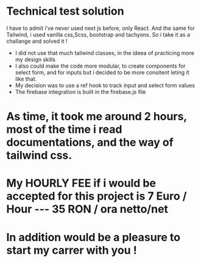 # Technical test solution

I have to admit i've never used next js before, only React. And the same for Tailwind, i used vanilla css,Scss, bootstrap and tachyons.
So i take it as a challange and solved it !

- I did not use that much tailwind classes, in the ideea of practicing more my design skills
- I also could make the code more modular, to create components for select form, and for inputs but i decided to be more consitent leting it like that.
- My decision was to use a ref hook to track input and select form values
- The firebase integration is built in the firebase.js file




# As time, it took me around 2 hours, most of the time i read documentations, and the way of tailwind css. 

# My HOURLY FEE if i would be accepted for this project is 7 Euro / Hour --- 35 RON / ora netto/net

# In addition would be a pleasure to start my carrer with you ! 
